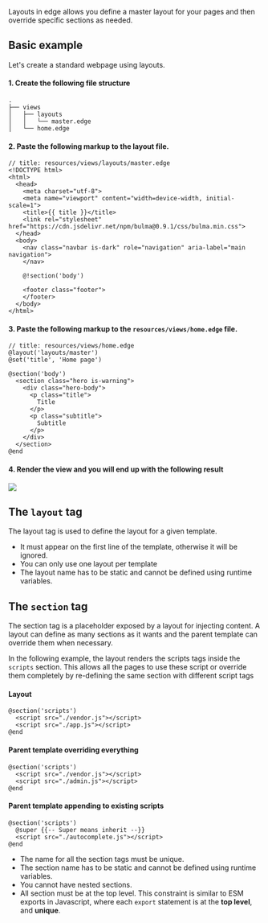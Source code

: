 Layouts in edge allows you define a master layout for your pages and then override specific sections as needed.

## Basic example

Let's create a standard webpage using layouts.

#### 1. Create the following file structure

```
.
├── views
│   ├── layouts
│   │   └── master.edge
│   └── home.edge
```

#### 2. Paste the following markup to the layout file.

```edge
// title: resources/views/layouts/master.edge
<!DOCTYPE html>
<html>
  <head>
    <meta charset="utf-8">
    <meta name="viewport" content="width=device-width, initial-scale=1">
    <title>{{ title }}</title>
    <link rel="stylesheet" href="https://cdn.jsdelivr.net/npm/bulma@0.9.1/css/bulma.min.css">
  </head>
  <body>
    <nav class="navbar is-dark" role="navigation" aria-label="main navigation">
    </nav>

    @!section('body')

    <footer class="footer">
    </footer>
  </body>
</html>
```

#### 3. Paste the following markup to the `resources/views/home.edge` file.

```edge
// title: resources/views/home.edge
@layout('layouts/master')
@set('title', 'Home page')

@section('body')
  <section class="hero is-warning">
    <div class="hero-body">
      <p class="title">
        Title
      </p>
      <p class="subtitle">
        Subtitle
      </p>
    </div>
  </section>
@end
```

#### 4. Render the view and you will end up with the following result

![](https://res.cloudinary.com/adonis-js/image/upload/q_auto,f_auto/v1617089516/v5/edge-layout.png)

## The `layout` tag

The layout tag is used to define the layout for a given template.

- It must appear on the first line of the template, otherwise it will be ignored.
- You can only use one layout per template
- The layout name has to be static and cannot be defined using runtime variables.

## The `section` tag

The section tag is a placeholder exposed by a layout for injecting content. A layout can define as many sections as it wants and the parent template can override them when necessary.

In the following example, the layout renders the scripts tags inside the `scripts` section. This allows all the pages to use these script or override them completely by re-defining the same section with different script tags

#### Layout

```edge
@section('scripts')
  <script src="./vendor.js"></script>
  <script src="./app.js"></script>
@end
```

#### Parent template overriding everything

```edge
@section('scripts')
  <script src="./vendor.js"></script>
  <script src="./admin.js"></script>
@end
```

#### Parent template appending to existing scripts

```edge
@section('scripts')
  @super {{-- Super means inherit --}}
  <script src="./autocomplete.js"></script>
@end
```

- The name for all the section tags must be unique.
- The section name has to be static and cannot be defined using runtime variables.
- You cannot have nested sections.
- All section must be at the top level. This constraint is similar to ESM exports in Javascript, where each `export` statement is at the **top level**, and **unique**.
